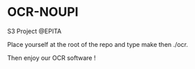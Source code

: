 # OCR-NOUPI
S3 Project @EPITA 

Place yourself at the root of the repo and type make then ./ocr.

Then enjoy our OCR software !